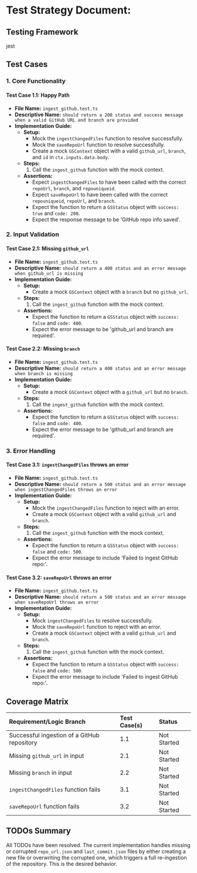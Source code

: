 # Test Strategy Document:

## Testing Framework
jest

## Test Cases

### 1. Core Functionality

#### Test Case 1.1: Happy Path
- **File Name:** `ingest_github.test.ts`
- **Descriptive Name:** `should return a 200 status and success message when a valid GitHub URL and branch are provided`
- **Implementation Guide:**
  - **Setup:**
    - Mock the `ingestChangedFiles` function to resolve successfully.
    - Mock the `saveRepoUrl` function to resolve successfully.
    - Create a mock `GSContext` object with a valid `github_url`, `branch`, and `id` in `ctx.inputs.data.body`.
  - **Steps:**
    1. Call the `ingest_github` function with the mock context.
  - **Assertions:**
    - Expect `ingestChangedFiles` to have been called with the correct `repoUrl`, `branch`, and `repouniqueid`.
    - Expect `saveRepoUrl` to have been called with the correct `repouniqueid`, `repoUrl`, and `branch`.
    - Expect the function to return a `GSStatus` object with `success: true` and `code: 200`.
    - Expect the response message to be 'GitHub repo info saved'.

### 2. Input Validation

#### Test Case 2.1: Missing `github_url`
- **File Name:** `ingest_github.test.ts`
- **Descriptive Name:** `should return a 400 status and an error message when github_url is missing`
- **Implementation Guide:**
  - **Setup:**
    - Create a mock `GSContext` object with a `branch` but no `github_url`.
  - **Steps:**
    1. Call the `ingest_github` function with the mock context.
  - **Assertions:**
    - Expect the function to return a `GSStatus` object with `success: false` and `code: 400`.
    - Expect the error message to be 'github_url and branch are required'.

#### Test Case 2.2: Missing `branch`
- **File Name:** `ingest_github.test.ts`
- **Descriptive Name:** `should return a 400 status and an error message when branch is missing`
- **Implementation Guide:**
  - **Setup:**
    - Create a mock `GSContext` object with a `github_url` but no `branch`.
  - **Steps:**
    1. Call the `ingest_github` function with the mock context.
  - **Assertions:**
    - Expect the function to return a `GSStatus` object with `success: false` and `code: 400`.
    - Expect the error message to be 'github_url and branch are required'.

### 3. Error Handling

#### Test Case 3.1: `ingestChangedFiles` throws an error
- **File Name:** `ingest_github.test.ts`
- **Descriptive Name:** `should return a 500 status and an error message when ingestChangedFiles throws an error`
- **Implementation Guide:**
  - **Setup:**
    - Mock the `ingestChangedFiles` function to reject with an error.
    - Create a mock `GSContext` object with a valid `github_url` and `branch`.
  - **Steps:**
    1. Call the `ingest_github` function with the mock context.
  - **Assertions:**
    - Expect the function to return a `GSStatus` object with `success: false` and `code: 500`.
    - Expect the error message to include 'Failed to ingest GitHub repo:'.

#### Test Case 3.2: `saveRepoUrl` throws an error
- **File Name:** `ingest_github.test.ts`
- **Descriptive Name:** `should return a 500 status and an error message when saveRepoUrl throws an error`
- **Implementation Guide:**
  - **Setup:**
    - Mock `ingestChangedFiles` to resolve successfully.
    - Mock the `saveRepoUrl` function to reject with an error.
    - Create a mock `GSContext` object with a valid `github_url` and `branch`.
  - **Steps:**
    1. Call the `ingest_github` function with the mock context.
  - **Assertions:**
    - Expect the function to return a `GSStatus` object with `success: false` and `code: 500`.
    - Expect the error message to include 'Failed to ingest GitHub repo:'.

## Coverage Matrix
| Requirement/Logic Branch | Test Case(s) | Status |
| :--- | :--- | :--- |
| Successful ingestion of a GitHub repository | 1.1 | Not Started |
| Missing `github_url` in input | 2.1 | Not Started |
| Missing `branch` in input | 2.2 | Not Started |
| `ingestChangedFiles` function fails | 3.1 | Not Started |
| `saveRepoUrl` function fails | 3.2 | Not Started |

## TODOs Summary

All TODOs have been resolved. The current implementation handles missing or corrupted `repo_url.json` and `last_commit.json` files by either creating a new file or overwriting the corrupted one, which triggers a full re-ingestion of the repository. This is the desired behavior.